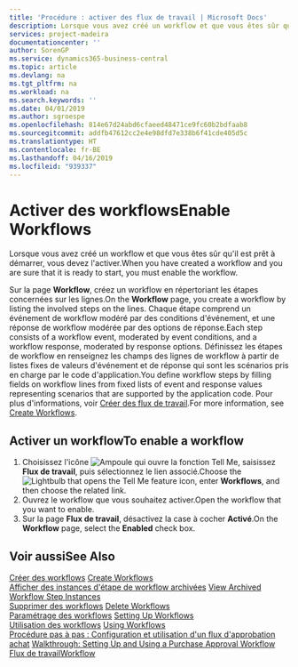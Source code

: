 ```yaml
---
title: 'Procédure : activer des flux de travail | Microsoft Docs'
description: Lorsque vous avez créé un workflow et que vous êtes sûr qu'il est prêt à démarrer, vous devez l'activer.
services: project-madeira
documentationcenter: ''
author: SorenGP
ms.service: dynamics365-business-central
ms.topic: article
ms.devlang: na
ms.tgt_pltfrm: na
ms.workload: na
ms.search.keywords: ''
ms.date: 04/01/2019
ms.author: sgroespe
ms.openlocfilehash: 814e67d24abd6cfaeed48471ce9fc60b2bdfaab8
ms.sourcegitcommit: addfb47612cc2e4e98dfd7e338b6f41cde405d5c
ms.translationtype: HT
ms.contentlocale: fr-BE
ms.lasthandoff: 04/16/2019
ms.locfileid: "939337"
---
```

# <a name="enable-workflows"></a><span data-ttu-id="e1142-103">Activer des workflows</span><span class="sxs-lookup"><span data-stu-id="e1142-103">Enable Workflows</span></span>
<span data-ttu-id="e1142-104">Lorsque vous avez créé un workflow et que vous êtes sûr qu'il est prêt à démarrer, vous devez l'activer.</span><span class="sxs-lookup"><span data-stu-id="e1142-104">When you have created a workflow and you are sure that it is ready to start, you must enable the workflow.</span></span>  

 <span data-ttu-id="e1142-105">Sur la page **Workflow**, créez un workflow en répertoriant les étapes concernées sur les lignes.</span><span class="sxs-lookup"><span data-stu-id="e1142-105">On the **Workflow** page, you create a workflow by listing the involved steps on the lines.</span></span> <span data-ttu-id="e1142-106">Chaque étape comprend un événement de workflow modéré par des conditions d'événement, et une réponse de workflow modérée par des options de réponse.</span><span class="sxs-lookup"><span data-stu-id="e1142-106">Each step consists of a workflow event, moderated by event conditions, and a workflow response, moderated by response options.</span></span> <span data-ttu-id="e1142-107">Définissez les étapes de workflow en renseignez les champs des lignes de workflow à partir de listes fixes de valeurs d'événement et de réponse qui sont les scénarios pris en charge par le code d'application.</span><span class="sxs-lookup"><span data-stu-id="e1142-107">You define workflow steps by filling fields on workflow lines from fixed lists of event and response values representing scenarios that are supported by the application code.</span></span> <span data-ttu-id="e1142-108">Pour plus d'informations, voir [Créer des flux de travail](across-how-to-create-workflows.md).</span><span class="sxs-lookup"><span data-stu-id="e1142-108">For more information, see [Create Workflows](across-how-to-create-workflows.md).</span></span>  

## <a name="to-enable-a-workflow"></a><span data-ttu-id="e1142-109">Activer un workflow</span><span class="sxs-lookup"><span data-stu-id="e1142-109">To enable a workflow</span></span>  
1.  <span data-ttu-id="e1142-110">Choisissez l'icône ![Ampoule qui ouvre la fonction Tell Me](media/ui-search/search_small.png "Dites-moi ce que vous voulez faire"), saisissez **Flux de travail**, puis sélectionnez le lien associé.</span><span class="sxs-lookup"><span data-stu-id="e1142-110">Choose the ![Lightbulb that opens the Tell Me feature](media/ui-search/search_small.png "Tell me what you want to do") icon, enter **Workflows**, and then choose the related link.</span></span>  
2.  <span data-ttu-id="e1142-111">Ouvrez le workflow que vous souhaitez activer.</span><span class="sxs-lookup"><span data-stu-id="e1142-111">Open the workflow that you want to enable.</span></span>  
3.  <span data-ttu-id="e1142-112">Sur la page **Flux de travail**, désactivez la case à cocher **Activé**.</span><span class="sxs-lookup"><span data-stu-id="e1142-112">On the **Workflow** page, select the **Enabled** check box.</span></span>  

## <a name="see-also"></a><span data-ttu-id="e1142-113">Voir aussi</span><span class="sxs-lookup"><span data-stu-id="e1142-113">See Also</span></span>  
 <span data-ttu-id="e1142-114">[Créer des workflows](across-how-to-create-workflows.md) </span><span class="sxs-lookup"><span data-stu-id="e1142-114">[Create Workflows](across-how-to-create-workflows.md) </span></span>  
 <span data-ttu-id="e1142-115">[Afficher des instances d'étape de workflow archivées](across-how-to-view-archived-workflow-step-instances.md) </span><span class="sxs-lookup"><span data-stu-id="e1142-115">[View Archived Workflow Step Instances](across-how-to-view-archived-workflow-step-instances.md) </span></span>  
 <span data-ttu-id="e1142-116">[Supprimer des workflows](across-how-to-delete-workflows.md) </span><span class="sxs-lookup"><span data-stu-id="e1142-116">[Delete Workflows](across-how-to-delete-workflows.md) </span></span>  
 <span data-ttu-id="e1142-117">[Paramétrage des workflows](across-set-up-workflows.md) </span><span class="sxs-lookup"><span data-stu-id="e1142-117">[Setting Up Workflows](across-set-up-workflows.md) </span></span>  
 <span data-ttu-id="e1142-118">[Utilisation des workflows](across-use-workflows.md) </span><span class="sxs-lookup"><span data-stu-id="e1142-118">[Using Workflows](across-use-workflows.md) </span></span>  
 <span data-ttu-id="e1142-119">[Procédure pas à pas : Configuration et utilisation d'un flux d'approbation achat](walkthrough-setting-up-and-using-a-purchase-approval-workflow.md) </span><span class="sxs-lookup"><span data-stu-id="e1142-119">[Walkthrough: Setting Up and Using a Purchase Approval Workflow](walkthrough-setting-up-and-using-a-purchase-approval-workflow.md) </span></span>  
 [<span data-ttu-id="e1142-120">Flux de travail</span><span class="sxs-lookup"><span data-stu-id="e1142-120">Workflow</span></span>](across-workflow.md)   
